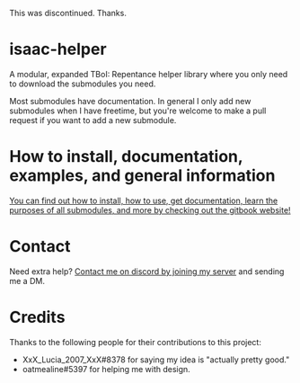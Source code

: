 This was discontinued. Thanks.

# isaac-helper
A modular, expanded TBoI: Repentance helper library where you only need to download the submodules you need.

Most submodules have documentation. In general I only add new submodules when I have freetime, but you're welcome to make a pull request if you want to add a new submodule.

# How to install, documentation, examples, and general information
[You can find out how to install, how to use, get documentation, learn the purposes of all submodules, and more by checking out the gitbook website!](https://maya-bee.gitbook.io/api-docs/)

# Contact
Need extra help? [Contact me on discord by joining my server](https://discord.gg/bNhNkGa6QX) and sending me a DM. 

# Credits
Thanks to the following people for their contributions to this project:
- XxX_Lucia_2007_XxX#8378 for saying my idea is "actually pretty good."
- oatmealine#5397 for helping me with design.
